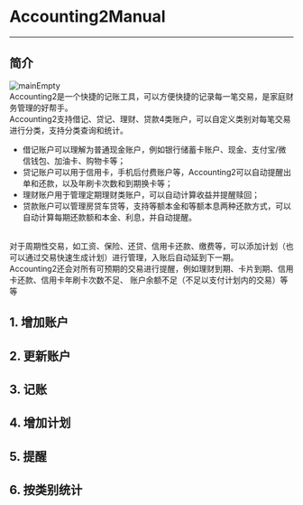 [mainEmpty]: https://github.com/proteuszj/Documents/0.mainEmpty.png
[addDebitAccount.png]: https://github.com/proteuszj/Documents/1.addDebitAccount.png

# Accounting2Manual
---
## 简介
![mainEmpty]<br>
Accounting2是一个快捷的记账工具，可以方便快捷的记录每一笔交易，是家庭财务管理的好帮手。<br>
Accounting2支持借记、贷记、理财、贷款4类账户，可以自定义类别对每笔交易进行分类，支持分类查询和统计。
- 借记账户可以理解为普通现金账户，例如银行储蓄卡账户、现金、支付宝/微信钱包、加油卡、购物卡等；
- 贷记账户可以用于信用卡，手机后付费账户等，Accounting2可以自动提醒出单和还款，以及年刷卡次数和到期换卡等；
- 理财账户用于管理定期理财类账户，可以自动计算收益并提醒赎回；
- 贷款账户可以管理房贷车贷等，支持等额本金和等额本息两种还款方式，可以自动计算每期还款额和本金、利息，并自动提醒。
<br>
对于周期性交易，如工资、保险、还贷、信用卡还款、缴费等，可以添加计划（也可以通过交易快速生成计划）进行管理，入账后自动延到下一期。<br>
Accounting2还会对所有可预期的交易进行提醒，例如理财到期、卡片到期、信用卡还款、信用卡年刷卡次数不足、 账户余额不足（不足以支付计划内的交易）等等<br>

## 1. 增加账户


## 2. 更新账户


## 3. 记账


## 4. 增加计划


## 5. 提醒


## 6. 按类别统计

